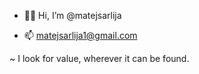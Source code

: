 - 🙇🏼 Hi, I’m @matejsarlija

- 📫 matejsarlija1@gmail.com

~ I look for value, wherever it can be found.
